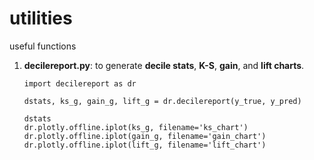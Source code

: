 # utilities
useful functions

1. **decilereport.py**: to generate **decile stats**, **K-S**, **gain**, and **lift charts**.
     ```
     import decilereport as dr
     
     dstats, ks_g, gain_g, lift_g = dr.decilereport(y_true, y_pred)
     
     dstats
     dr.plotly.offline.iplot(ks_g, filename='ks_chart')
     dr.plotly.offline.iplot(gain_g, filename='gain_chart')
     dr.plotly.offline.iplot(lift_g, filename='lift_chart')  
     ```
